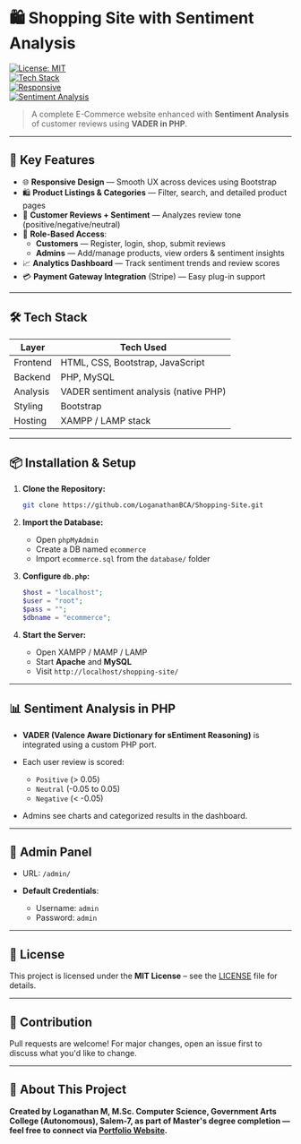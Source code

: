 
# 🛍️ Shopping Site with Sentiment Analysis

[![License: MIT](https://img.shields.io/badge/License-MIT-green.svg)](f)  
[![Tech Stack](https://img.shields.io/badge/Tech-HTML%2C%20CSS%2C%20JS%2C%20PHP%2C%20MySQL-blue)](f)  
[![Responsive](https://img.shields.io/badge/Responsive-Yes-success)](f)  
[![Sentiment Analysis](https://img.shields.io/badge/Sentiment-VADER%20in%20PHP-yellow)](f)

> A complete E-Commerce website enhanced with **Sentiment Analysis** of customer reviews using **VADER in PHP**.

---

## 🔑 Key Features

- 🌐 **Responsive Design** — Smooth UX across devices using Bootstrap  
- 🛍️ **Product Listings & Categories** — Filter, search, and detailed product pages  
- 💬 **Customer Reviews + Sentiment** — Analyzes review tone (positive/negative/neutral)  
- 👥 **Role-Based Access**:  
  - **Customers** — Register, login, shop, submit reviews  
  - **Admins** — Add/manage products, view orders & sentiment insights  
- 📈 **Analytics Dashboard** — Track sentiment trends and review scores  
- 💳 **Payment Gateway Integration** (Stripe) — Easy plug-in support  

---

## 🛠️ Tech Stack

| Layer      | Tech Used                                  |
|------------|--------------------------------------------|
| Frontend   | HTML, CSS, Bootstrap, JavaScript           |
| Backend    | PHP, MySQL                                 |
| Analysis   | VADER sentiment analysis (native PHP)      |
| Styling    | Bootstrap                                  |
| Hosting    | XAMPP / LAMP stack                         |

---

## 📦 Installation & Setup

1. **Clone the Repository:**

   ```bash
   git clone https://github.com/LoganathanBCA/Shopping-Site.git


2. **Import the Database:**

   * Open `phpMyAdmin`
   * Create a DB named `ecommerce`
   * Import `ecommerce.sql` from the `database/` folder

3. **Configure `db.php`:**

   ```php
   $host = "localhost";
   $user = "root";
   $pass = "";
   $dbname = "ecommerce";
   ```

4. **Start the Server:**

   * Open XAMPP / MAMP / LAMP
   * Start **Apache** and **MySQL**
   * Visit `http://localhost/shopping-site/`

---

## 📊 Sentiment Analysis in PHP

* **VADER (Valence Aware Dictionary for sEntiment Reasoning)** is integrated using a custom PHP port.
* Each user review is scored:

  * `Positive` (> 0.05)
  * `Neutral` (-0.05 to 0.05)
  * `Negative` (< -0.05)
* Admins see charts and categorized results in the dashboard.

---

## 🔐 Admin Panel

* URL: `/admin/`
* **Default Credentials**:

  * Username: `admin`
  * Password: `admin`

---

## 📝 License

This project is licensed under the **MIT License** – see the [LICENSE](f) file for details.

---

## 🤝 Contribution

Pull requests are welcome! For major changes, open an issue first to discuss what you'd like to change.

---

## 📢 About This Project

**Created by Loganathan M, M.Sc. Computer Science, Government Arts College (Autonomous), Salem-7, as part of Master's degree completion —  feel free to connect via [Portfolio Website](https://loganathanbca.github.io/Portfolio/).**

